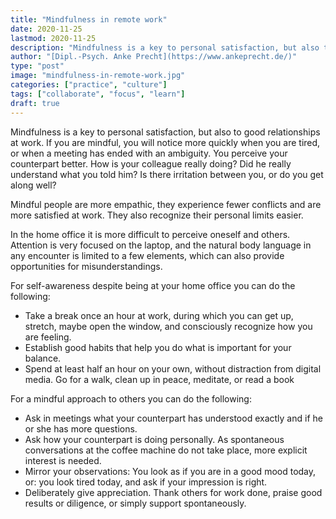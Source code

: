 ```yaml
---
title: "Mindfulness in remote work"
date: 2020-11-25
lastmod: 2020-11-25
description: "Mindfulness is a key to personal satisfaction, but also to good relationships at work. If you are mindful, you will notice more quickly when you are tired, or when a meeting has ended with an ambiguity"
author: "[Dipl.-Psych. Anke Precht](https://www.ankeprecht.de/)"
type: "post"
image: "mindfulness-in-remote-work.jpg"
categories: ["practice", "culture"]
tags: ["collaborate", "focus", "learn"]
draft: true
---
```


Mindfulness is a key to personal satisfaction, but also to good relationships at work. If you are mindful, you will notice more quickly when you are tired, or when a meeting has ended with an ambiguity. You perceive your counterpart better. How is your colleague really doing? Did he really understand what you told him? Is there irritation between you, or do you get along well?

<!--more-->

Mindful people are more empathic, they experience fewer conflicts and are more satisfied at work. They also recognize their personal limits easier.

In the home office it is more difficult to perceive oneself and others. Attention is very focused on the laptop, and the natural body language in any encounter is limited to a few elements, which can also provide opportunities for misunderstandings.

For self-awareness despite being at your home office you can do the following:

* Take a break once an hour at work, during which you can get up, stretch, maybe open the window, and consciously recognize how you are feeling.
* Establish good habits that help you do what is important for your balance.
* Spend at least half an hour on your own, without distraction from digital media. Go for a walk, clean up in peace, meditate, or read a book

For a mindful approach to others you can do the following:

* Ask in meetings what your counterpart has understood exactly and if he or she has more questions.
* Ask how your counterpart is doing personally. As spontaneous conversations at the coffee machine do not take place, more explicit interest is needed.
* Mirror your observations: You look as if you are in a good mood today, or: you look tired today, and ask if your impression is right.
* Deliberately give appreciation. Thank others for work done, praise good results or diligence, or simply support spontaneously.
